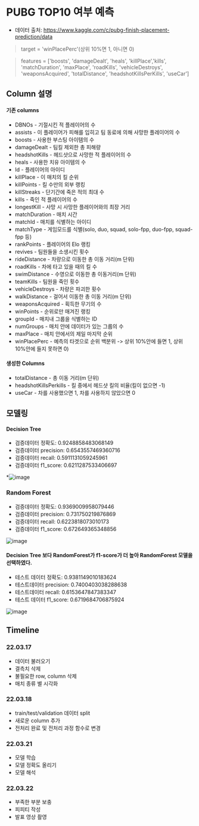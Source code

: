 PUBG TOP10 여부 예측
=============
* 데이터 출처: https://www.kaggle.com/c/pubg-finish-placement-prediction/data

> target = 'winPlacePerc'(상위 10%면 1, 아니면 0)

> features = ['boosts', 'damageDealt', 'heals', 'killPlace','kills', 'matchDuration', 'maxPlace', 'roadKills', 'vehicleDestroys', 'weaponsAcquired', 'totalDistance', 'headshotKillsPerKills', 'useCar']

Column 설명
-------------
#### 기존 columns
* DBNOs - 기절시킨 적 플레이어의 수
* assists - 이 플레이어가 피해를 입히고 팀 동료에 의해 사망한 플레이어의 수
* boosts - 사용한 부스팅 아이템의 수
* damageDealt - 팀킬 제외한 총 피해량
* headshotKills - 헤드샷으로 사망한 적 플레이어의 수
* heals - 사용한 치유 아이템의 수
* Id - 플레이어의 아이디
* killPlace - 이 매치의 킬 순위
* killPoints - 킬 수만의 외부 랭킹
* killStreaks - 단기간에 죽은 적의 최대 수
* kills - 죽인 적 플레이어의 수
* longestKill - 사망 시 사망한 플레이어와의 최장 거리
* matchDuration - 매치 시간
* matchId - 매치를 식별하는 아이디
* matchType - 게임모드를 식별(solo, duo, squad, solo-fpp, duo-fpp, squad-fpp 등)
* rankPoints - 플레이어의 Elo 랭킹
* revives - 팀원들을 소생시킨 횟수
* rideDistance - 차량으로 이동한 총 이동 거리(m 단위)
* roadKills - 차에 타고 있을 때의 킬 수
* swimDistance - 수영으로 이동한 총 이동거리(m 단위)
* teamKills - 팀원을 죽인 횟수
* vehicleDestroys - 차량은 파괴한 횟수
* walkDistance - 걸어서 이동한 총 이동 거리(m 단위)
* weaponsAcquired - 획득한 무기의 수
* winPoints - 순위로만 매겨진 랭킹
* groupId - 매치내 그룹을 식별하는 ID
* numGroups - 매치 안에 데이터가 있는 그룹의 수
* maxPlace - 매치 안에서의 제일 마지막 순위
* winPlacePerc - 예측의 타겟으로 순위 백분위 -> 상위 10%안에 들면 1, 상위 10%안에 들지 못하면 0)

#### 생성한 Columns
* totalDistance - 총 이동 거리(m 단위)
* headshotKillsPerkills - 킬 중에서 헤드샷 킬의 비율(킬이 없으면 -1)
* useCar - 차를 사용했으면 1, 차를 사용하지 않았으면 0

모델링
-------------
#### Decision Tree
* 검증데이터 정확도: 0.9248858483068149
* 검증데이터 precision:  0.6543557469360716
* 검증데이터 recall:  0.5911131059245961
* 검증데이터 f1_score: 0.6211287533406697

*![image](https://user-images.githubusercontent.com/64140376/188830725-f9b9b6e5-1288-4d94-b2f9-6acb50194977.png)

### Random Forest
* 검증데이터 정확도: 0.9369009958079446
* 검증데이터 precision:  0.731750219876869
* 검증데이터 recall:  0.6223818073010173
* 검증데이터 f1_score: 0.672649365348856

![image](https://user-images.githubusercontent.com/64140376/188830989-fd570db0-6ed9-4596-9d09-b6955718013e.png)

#### Decision Tree 보다 RandomForest가 f1-score가 더 높아 RandomForest 모델을 선택하였다.
* 테스트 데이터 정확도: 0.9381149010183624
* 테스트데이터 precision:  0.7400403038288638
* 테스트데이터 recall:  0.6153647847383347
* 테스트 데이터 f1_score: 0.6719684706875924

![image](https://user-images.githubusercontent.com/64140376/188831550-f5505bd9-65d1-41a9-b88c-c1fc12a5996d.png)



Timeline
-------------
### 22.03.17
* 데이터 불러오기
* 결측치 삭제
* 불필요한 row, column 삭제
* 매치 종류 별 시각화

### 22.03.18
* train/test/validation 데이터 split
* 새로운 column 추가
* 전처리 완료 및 전처리 과정 함수로 변경

### 22.03.21
* 모델 학습
* 모델 정확도 올리기
* 모델 해석

### 22.03.22
* 부족한 부분 보충
* 피피티 작성
* 발표 영상 촬영
